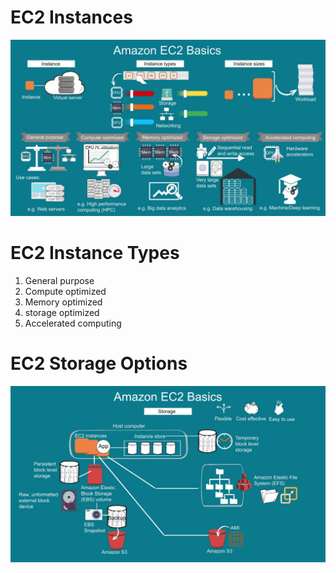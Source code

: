 # EC2 Instances

![ec2](images/ec2.JPG)

# EC2 Instance Types

1. General purpose
2. Compute optimized
3. Memory optimized
4. storage optimized
5. Accelerated computing

# EC2 Storage Options

![ec2](images/ec2_storage.JPG)
